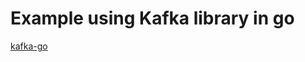 # Example using Kafka library in go

[kafka-go](https://github.com/segmentio/kafka-go/tree/master/examples)